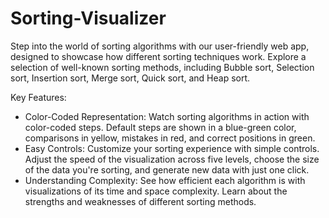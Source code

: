 # Sorting-Visualizer
Step into the world of sorting algorithms with our user-friendly web app, designed to showcase how different sorting techniques work. Explore a selection of well-known sorting methods, including Bubble sort, Selection sort, Insertion sort, Merge sort, Quick sort, and Heap sort.

Key Features:
- Color-Coded Representation: Watch sorting algorithms in action with color-coded steps. Default steps are shown in a blue-green color, comparisons in yellow, mistakes in red, and correct positions in green.
- Easy Controls: Customize your sorting experience with simple controls. Adjust the speed of the visualization across five levels, choose the size of the data you're sorting, and generate new data with just one click.
- Understanding Complexity: See how efficient each algorithm is with visualizations of its time and space complexity. Learn about the strengths and weaknesses of different sorting methods.
